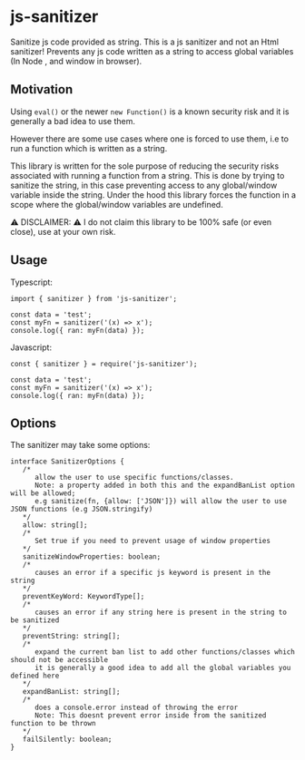 # js-sanitizer

Sanitize js code provided as string. This is a js sanitizer and not an Html sanitizer! Prevents any js code written as a
string to access global variables (In Node , and window in browser).

## Motivation

Using `eval()` or the newer `new Function()` is a known security risk and it is generally a bad idea to use them.

However there are some use cases where one is forced to use them, i.e to run a function which is written as a string.

This library is written for the sole purpose of reducing the security risks associated with running a function from a
string. This is done by trying to sanitize the string, in this case preventing access to any global/window variable
inside the string. Under the hood this library forces the function in a scope where the global/window variables are
undefined.

⚠️ DISCLAIMER: ⚠️ I do not claim this library to be 100% safe (or even close), use at your own risk.

## Usage

Typescript:

```
import { sanitizer } from 'js-sanitizer';

const data = 'test';
const myFn = sanitizer('(x) => x');
console.log({ ran: myFn(data) });
```

Javascript:

```
const { sanitizer } = require('js-sanitizer');

const data = 'test';
const myFn = sanitizer('(x) => x');
console.log({ ran: myFn(data) });
```

## Options

The sanitizer may take some options:

```
interface SanitizerOptions {
   /*
      allow the user to use specific functions/classes.
      Note: a property added in both this and the expandBanList option will be allowed;
      e.g sanitize(fn, {allow: ['JSON']}) will allow the user to use JSON functions (e.g JSON.stringify)
   */
   allow: string[]; 
   /*
      Set true if you need to prevent usage of window properties
   */
   sanitizeWindowProperties: boolean; 
   /*
      causes an error if a specific js keyword is present in the string
   */
   preventKeyWord: KeywordType[]; 
   /*
      causes an error if any string here is present in the string to be sanitized
   */
   preventString: string[]; 
   /*
      expand the current ban list to add other functions/classes which should not be accessible
      it is generally a good idea to add all the global variables you defined here
   */
   expandBanList: string[]; 
   /*
      does a console.error instead of throwing the error
      Note: This doesnt prevent error inside from the sanitized function to be thrown
   */
   failSilently: boolean; 
}
```
